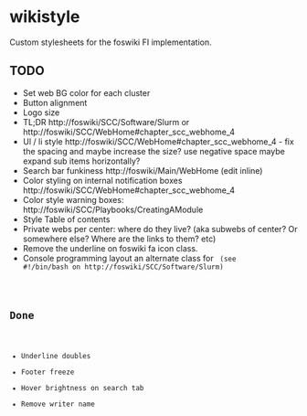 # wikistyle
Custom stylesheets for the foswiki FI implementation.

## TODO
- Set web BG color for each cluster
- Button alignment
- Logo size
- TL;DR http://foswiki/SCC/Software/Slurm  or http://foswiki/SCC/WebHome#chapter_scc_webhome_4
- Ul / li style http://foswiki/SCC/WebHome#chapter_scc_webhome_4 - fix the spacing and maybe increase the size? use negative space maybe expand sub items horizontally?
- Search bar funkiness http://foswiki/Main/WebHome (edit inline)
- Color styling on internal notification boxes http://foswiki/SCC/WebHome#chapter_scc_webhome_4
- Color style warning boxes: http://foswiki/SCC/Playbooks/CreatingAModule
- Style Table of contents
- Private webs per center: where do they live? (aka subwebs of center? Or somewhere else? Where are the links to them? etc)
- Remove the underline on foswiki fa icon class.
- Console programming layout an alternate class for <code> (see #!/bin/bash on http://foswiki/SCC/Software/Slurm)

## Done
- Underline doubles
- Footer freeze
- Hover brightness on search tab
- Remove writer name
